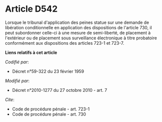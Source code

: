 # Article D542

Lorsque le tribunal d'application des peines statue sur une demande de libération conditionnelle en application des
dispositions de l'article 730, il peut subordonner celle-ci à une mesure de semi-liberté, de placement à l'extérieur ou de
placement sous surveillance électronique à titre probatoire conformément aux dispositions des articles 723-1 et 723-7.

**Liens relatifs à cet article**

_Codifié par_:

  - Décret n°59-322 du 23 février 1959

_Modifié par_:

  - Décret n°2010-1277 du 27 octobre 2010 - art. 7

_Cite_:

  - Code de procédure pénale - art. 723-1
  - Code de procédure pénale - art. 730

